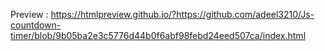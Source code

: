 Preview : https://htmlpreview.github.io/?https://github.com/adeel3210/Js-countdown-timer/blob/9b05ba2e3c5776d44b0f6abf98febd24eed507ca/index.html
